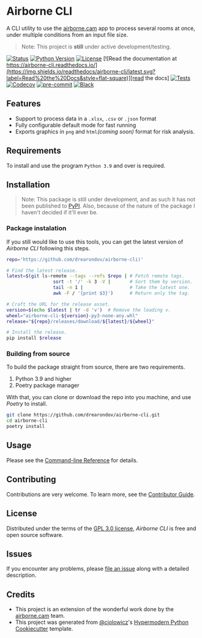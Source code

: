 # Airborne CLI

A CLI utility to use the [airborne.cam](https://airborne.cam) app to process several rooms at once, under multiple conditions from an input file size.

>Note: This project is **still** under active development/testing.

[![Status](https://img.shields.io/pypi/status/airborne-cli.svg?style=flat-square)][status]
[![Python Version](https://img.shields.io/pypi/pyversions/airborne-cli?style=flat-square)][python version]
[![License](https://img.shields.io/github/license/drearondov/airborne-cli?style=flat-square)][license]
[![Read the documentation at https://airborne-cli.readthedocs.io/](https://img.shields.io/readthedocs/airborne-cli/latest.svg?label=Read%20the%20Docs&style=flat-square)][read the docs]
[![Tests](https://github.com/drearondov/airborne-cli/workflows/Tests/badge.svg)][tests]
[![Codecov](https://codecov.io/gh/drearondov/airborne-cli/branch/main/graph/badge.svg)][codecov]
[![pre-commit](https://img.shields.io/badge/pre--commit-enabled-brightgreen?logo=pre-commit&logoColor=white&style=flat-square)][pre-commit]
[![Black](https://img.shields.io/badge/code%20style-black-000000.svg?style=flat-square)][black]

[status]: https://pypi.org/project/airborne-cli/
[python version]: https://pypi.org/project/airborne-cli
[read the docs]: https://airborne-cli.readthedocs.io/
[tests]: https://github.com/drearondov/airborne-cli/actions?workflow=Tests
[codecov]: https://app.codecov.io/gh/drearondov/airborne-cli
[pre-commit]: https://github.com/pre-commit/pre-commit
[black]: https://github.com/psf/black


## Features

- Support to process data in a `.xlsx`, `.csv` or `.json` format
- Fully configurable default mode for fast running
- Exports graphics in `png` and `html`_(coming soon)_ format for risk analysis.

## Requirements

To install and use the program `Python 3.9` and over is required.

## Installation

> Note: This package is still under development, and as such it has not been published to [PyPI]. Also, because of the nature of the package I haven't decided if it'll ever be.

### Package instalation

If you still would like to use this tools, you can get the latest version of _Airborne CLI_ following this steps.

```bash
repo='https://github.com/drearondov/airborne-cli)'

# Find the latest release.
latest=$(git ls-remote --tags --refs $repo | # Fetch remote tags.
                 sort -t '/' -k 3 -V |       # Sort them by version.
                 tail -n 1 |                 # Take the latest one.
                 awk -F / '{print $3}')      # Return only the tag.

# Craft the URL for the release asset.
version=$(echo $latest | tr -d 'v')  # Remove the leading v.
wheel="airborne-cli-${version}-py3-none-any.whl"
release="${repo}/releases/download/${latest}/${wheel}"

# Install the release.
pip install $release
```

### Building from source

To build the package straight from source, there are two requirements.

1. Python 3.9 and higher
2. Poetry package manager

With that, you can clone or download the repo into you machine, and use _Poetry_ to install.

```bash
git clone https://github.com/drearondov/airborne-cli.git
cd airborne-cli
poetry install
```

## Usage

Please see the [Command-line Reference] for details.

## Contributing

Contributions are very welcome.
To learn more, see the [Contributor Guide].

## License

Distributed under the terms of the [GPL 3.0 license][license],
_Airborne CLI_ is free and open source software.

## Issues

If you encounter any problems,
please [file an issue] along with a detailed description.

## Credits

* This project is an extension of the wonderful work done by the [airborne.cam](https://airborne.cam) team.
* This project was generated from [@cjolowicz]'s [Hypermodern Python Cookiecutter] template.

[@cjolowicz]: https://github.com/cjolowicz
[hypermodern python cookiecutter]: https://github.com/cjolowicz/cookiecutter-hypermodern-python
[file an issue]: https://github.com/drearondov/airborne-cli/issues
[pip]: https://pip.pypa.io/
[pypi]: https://pypi.org

<!-- github-only -->

[license]: https://github.com/drearondov/airborne-cli/blob/main/LICENSE
[contributor guide]: https://github.com/drearondov/airborne-cli/blob/main/CONTRIBUTING.md
[command-line reference]: https://airborne-cli.readthedocs.io/en/latest/usage.html
